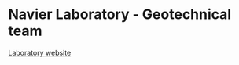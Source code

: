 # Navier Laboratory - Geotechnical team

[Laboratory website](https://navier-lab.fr/en/research/geotechnique/)
